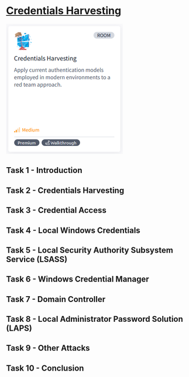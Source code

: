 # [Credentials Harvesting](https://tryhackme.com/r/room/credharvesting)

![CredentialsHarvesting](./images/CredentialsHarvesting.png)

## Task 1 - Introduction


## Task 2 - Credentials Harvesting


## Task 3 - Credential Access


## Task 4 - Local Windows Credentials


## Task 5 - Local Security Authority Subsystem Service (LSASS)


## Task 6 - Windows Credential Manager


## Task 7 - Domain Controller


## Task 8 - Local Administrator Password Solution (LAPS)


## Task 9 - Other Attacks


## Task 10 - Conclusion